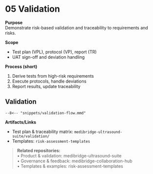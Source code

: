 # 05 Validation

**Purpose**  
Demonstrate risk-based validation and traceability to requirements and risks.

**Scope**  
- Test plan (VPL), protocol (VP), report (TR)  
- UAT sign-off and deviation handling

**Process (short)**  
1) Derive tests from high-risk requirements  
2) Execute protocols, handle deviations  
3) Report results, update traceability


## Validation


```mermaid
--8<-- "snippets/validation-flow.mmd"
```

**Artifacts/Links**  
- Test plan & traceability matrix: `medibridge-ultrasound-suite/validation/`  
- Templates: `risk-assessment-templates`

> **Related repositories:**  
> • Product & validation: medibridge-ultrasound-suite  
> • Governance & feedback: medibridge-collaboration-hub  
> • Templates & examples: risk-assessment-templates
